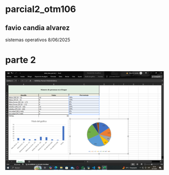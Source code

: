 # parcial2_otm106
## favio candia alvarez
sistemas operativos 8/06/2025

# parte 2
![](https://github.com/faviogit/parcial2_otm106/blob/c55ceee477b7ac4cb3306d7926343d7babe51134/IMG/PARTE%202.png)
